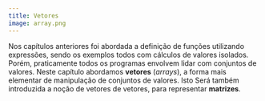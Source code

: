 ```yaml
---
title: Vetores
image: array.png
---
```


Nos capítulos anteriores foi abordada a definição de funções utilizando expressões, sendo os exemplos todos com cálculos de valores isolados. Porém, praticamente todos os programas envolvem lidar com conjuntos de valores. Neste capítulo abordamos **vetores** (*arrays*), a forma mais elementar de manipulação de conjuntos de valores. Isto Será também introduzida a noção de vetores de vetores, para representar **matrizes**. 
